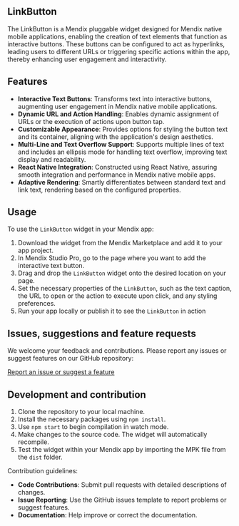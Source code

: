 ## LinkButton

The LinkButton is a Mendix pluggable widget designed for Mendix native mobile applications, enabling the creation of
text elements that function as interactive buttons. These buttons can be configured to act as hyperlinks, leading users
to different URLs or triggering specific actions within the app, thereby enhancing user engagement and interactivity.

## Features

-   **Interactive Text Buttons**: Transforms text into interactive buttons, augmenting user engagement in Mendix native
    mobile applications.
-   **Dynamic URL and Action Handling**: Enables dynamic assignment of URLs or the execution of actions upon button tap.
-   **Customizable Appearance**: Provides options for styling the button text and its container, aligning with the
    application's design aesthetics.
-   **Multi-Line and Text Overflow Support**: Supports multiple lines of text and includes an ellipsis mode for handling
    text overflow, improving text display and readability.
-   **React Native Integration**: Constructed using React Native, assuring smooth integration and performance in Mendix
    native mobile apps.
-   **Adaptive Rendering**: Smartly differentiates between standard text and link text, rendering based on the
    configured properties.

## Usage

To use the `LinkButton` widget in your Mendix app:

1. Download the widget from the Mendix Marketplace and add it to your app project.
2. In Mendix Studio Pro, go to the page where you want to add the interactive text button.
3. Drag and drop the `LinkButton` widget onto the desired location on your page.
4. Set the necessary properties of the `LinkButton`, such as the text caption, the URL to open or the action to execute
   upon click, and any styling preferences.
5. Run your app locally or publish it to see the `LinkButton` in action

## Issues, suggestions and feature requests

We welcome your feedback and contributions. Please report any issues or suggest features on our GitHub repository:

[Report an issue or suggest a feature](https://github.com/Gedikoglu-ICT-Consultancy/LinkButton/issues)

## Development and contribution

1. Clone the repository to your local machine.
2. Install the necessary packages using `npm install`.
3. Use `npm start` to begin compilation in watch mode.
4. Make changes to the source code. The widget will automatically recompile.
5. Test the widget within your Mendix app by importing the MPK file from the `dist` folder.

Contribution guidelines:

-   **Code Contributions**: Submit pull requests with detailed descriptions of changes.
-   **Issue Reporting**: Use the GitHub issues template to report problems or suggest features.
-   **Documentation**: Help improve or correct the documentation.
